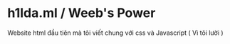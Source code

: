 <h1>h1lda.ml / Weeb's Power</h1>

<p>Website html đầu tiên mà tôi viết chung với css và Javascript ( Vì tôi lười )</p>
